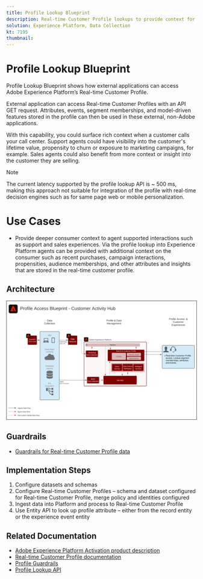 ```yaml
---
title: Profile Lookup Blueprint
description: Real-time Customer Profile lookups to provide context for agent-assisted support and sales.
solution: Experience Platform, Data Collection
kt: 7195
thumbnail: 
---
```


# Profile Lookup Blueprint

Profile Lookup Blueprint shows how external applications can access Adobe Experience Platform’s Real-time Customer Profile. 

External application can access Real-time Customer Profiles with an API GET request. Attributes, events, segment memberships, and model-driven features stored in the profile can then be used in these external, non-Adobe applications.

With this capability, you could surface rich context when a customer calls your call center. Support agents could have visibility into the customer's lifetime value, propensity to churn or exposure to marketing campaigns, for example. Sales agents could also benefit from more context or insight into the customer they are selling.

>[!NOTE]
>
>The current latency supported by the profile lookup API is ~ 500 ms, making this approach not suitable for integration of the profile with real-time decision engines such as for same page web or mobile personalization. 

# Use Cases

* Provide deeper consumer context to agent supported interactions such as support and sales experiences. Via the profile lookup into Experience Platform agents can be provided with additional context on the consumer such as recent purchases, campaign interactions, propensities, audience memberships, and other attributes and insights that are stored in the real-time customer profile.

## Architecture

<img src="assets/cah.svg" alt="Reference Architecture for the Profile Lookup Blueprint" style="border:1px solid #4a4a4a" />

## Guardrails

* [Guardrails for Real-time Customer Profile data](https://experienceleague.adobe.com/docs/experience-platform/profile/guardrails.html)

## Implementation Steps

1. Configure datasets and schemas
1. Configure Real-time Customer Profiles – schema and dataset configured for Real-time Customer Profile, merge policy and identities configured
1. Ingest data into Platform and process to Real-time Customer Profile
1. Use Entity API to look up profile attribute – either from the record entity or the experience event entity

## Related Documentation

* [Adobe Experience Platform Activation product description](https://helpx.adobe.com/legal/product-descriptions/adobe-experience-platform0.html)
* [Real-time Customer Profile documentation](https://experienceleague.adobe.com/docs/experience-platform/profile/home.html?lang=en)
* [Profile Guardrails](https://experienceleague.adobe.com/docs/experience-platform/profile/guardrails.html)
* [Profile Lookup API](https://www.adobe.io/apis/experienceplatform/home/api-reference.html)
